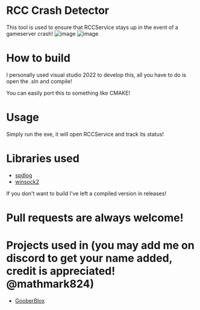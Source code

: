 # RCC Crash Detector
 This tool is used to ensure that RCCService stays up in the event of a gameserver crash!
![image](https://imgur.com/zFA4KUQ.png)
![image](https://imgur.com/wrZdyhW.png)

# How to build
I personally used visual studio 2022 to develop this, all you have to do is open the .sln and compile!

You can easily port this to something like CMAKE!

# Usage
Simply run the exe, it will open RCCService and track its status!

# Libraries used

* [spdlog](https://github.com/gabime/spdlog)
* [winsock2](https://learn.microsoft.com/en-us/windows/win32/api/winsock2/)

If you don't want to build I've left a compiled version in releases!

# Pull requests are always welcome!

# Projects used in (you may add me on discord to get your name added, credit is appreciated! @mathmark824)

* [GooberBlox](https://goober.biz/register)

